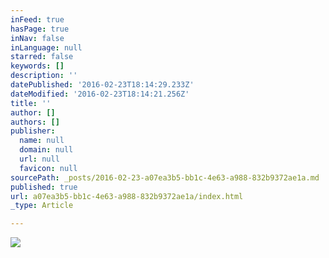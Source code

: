 ```yaml
---
inFeed: true
hasPage: true
inNav: false
inLanguage: null
starred: false
keywords: []
description: ''
datePublished: '2016-02-23T18:14:29.233Z'
dateModified: '2016-02-23T18:14:21.256Z'
title: ''
author: []
authors: []
publisher:
  name: null
  domain: null
  url: null
  favicon: null
sourcePath: _posts/2016-02-23-a07ea3b5-bb1c-4e63-a988-832b9372ae1a.md
published: true
url: a07ea3b5-bb1c-4e63-a988-832b9372ae1a/index.html
_type: Article

---
```

![](https://the-grid-user-content.s3-us-west-2.amazonaws.com/62cc9e61-514d-4275-8851-03bad45e6cc8.jpg)
